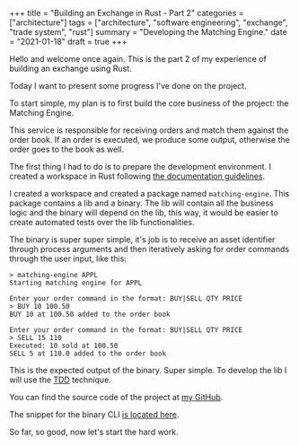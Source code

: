 +++
title = "Building an Exchange in Rust - Part 2"
categories = ["architecture"]
tags = ["architecture", "software engineering", "exchange", "trade system", "rust"]
summary = "Developing the Matching Engine."
date = "2021-01-18"
draft = true
+++

Hello and welcome once again. This is the part 2 of my experience of building an exchange using Rust.

Today I want to present some progress I've done on the project.

To start simple, my plan is to first build the core business of the project: the Matching Engine.

This service is responsible for receiving orders and match them against the order book. If an order is executed, we produce some output, otherwise the order goes to the book as well.

The first thing I had to do is to prepare the development environment. I created a workspace in Rust following [the documentation guidelines](https://doc.rust-lang.org/book/ch14-03-cargo-workspaces.html).

I created a workspace and created a package named `matching-engine`. This package contains a lib and a binary. The lib will contain all the business logic and the binary will depend on the lib, this way, it would be easier to create automated tests over the lib functionalities.

The binary is super super simple, it's job is to receive an asset identifier through process arguments and then iteratively asking for order commands through the user input, like this:

```
> matching-engine APPL
Starting matching engine for APPL

Enter your order command in the format: BUY|SELL QTY PRICE
> BUY 10 100.50
BUY 10 at 100.50 added to the order book

Enter your order command in the format: BUY|SELL QTY PRICE
> SELL 15 110
Executed: 10 sold at 100.50
SELL 5 at 110.0 added to the order book
```

This is the expected output of the binary. Super simple. To develop the lib I will use the [TDD](https://en.wikipedia.org/wiki/Test-driven_development) technique.

You can find the source code of the project at [my GitHub](https://github.com/chessbr/rust-exchange).

The snippet for the binary CLI [is located here](https://github.com/chessbr/rust-exchange/blob/master/matching-engine/src/main.rs).

So far, so good, now let's start the hard work.
